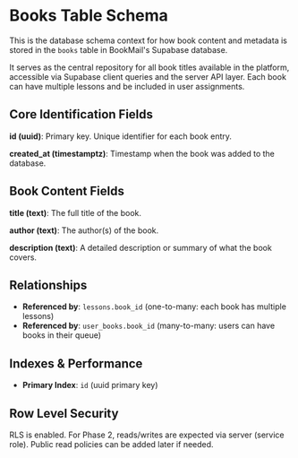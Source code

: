 # Books Table Schema

This is the database schema context for how book content and metadata is stored in the `books` table in BookMail's Supabase database.

It serves as the central repository for all book titles available in the platform, accessible via Supabase client queries and the server API layer. Each book can have multiple lessons and be included in user assignments.

## Core Identification Fields

**id (uuid)**: Primary key. Unique identifier for each book entry.

**created_at (timestamptz)**: Timestamp when the book was added to the database.

## Book Content Fields

**title (text)**: The full title of the book.

**author (text)**: The author(s) of the book.

**description (text)**: A detailed description or summary of what the book covers.

## Relationships

- **Referenced by**: `lessons.book_id` (one-to-many: each book has multiple lessons)
- **Referenced by**: `user_books.book_id` (many-to-many: users can have books in their queue)

## Indexes & Performance

- **Primary Index**: `id` (uuid primary key)

## Row Level Security

RLS is enabled. For Phase 2, reads/writes are expected via server (service role). Public read policies can be added later if needed.
